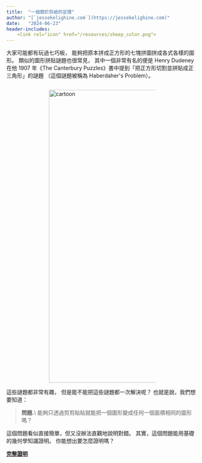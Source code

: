 ```yaml
---
title:  "一個關於剪紙的定理"
author: "[`jessekelighine.com`](https://jessekelighine.com)"
date:   "2024-06-23"
header-includes:
	<link rel="icon" href="/resources/sheep_color.png">
---
```


大家可能都有玩過七巧板，
能夠把原本拼成正方形的七塊拼圖拼成各式各樣的圖形。
類似的圖形拼貼謎題也很常見，
其中一個非常有名的便是 Henry Dudeney 在他 1907 年《The Canterbury Puzzles》書中提到「把正方形切割並拼貼成正三角形」的謎題
（這個謎題被稱為 Haberdaher's Problem）。
<div style="padding: 1em 0em 1em 0em">
<img
src   = "figures/figure-example.svg"
alt   = "cartoon"
style = "max-width: 20em; width: 80vw; display: block; margin: auto;"
/>
</div>
這些謎題都非常有趣，
但是能不能把這些謎題都一次解決呢？
也就是說，我們想要知道：

> **問題.**\ 能夠只透過剪剪貼貼就能把一個圖形變成任何一個面積相同的圖形嗎？

這個問題看似直接簡單，但又沒辦法直觀地說明對錯。
其實，這個問題能用基礎的幾何學知識證明。
你能想出要怎麼證明嗎？

[**完整證明**](cutting-shapes.pdf)
